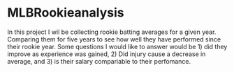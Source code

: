 # MLBRookieanalysis
In this project I wil be collecting rookie batting averages for a given year.  Comparing them for five years to see how well they have performed since their rookie year.
Some questions I would like to answer would be 1) did they improve as experience was gained, 2) Did injury cause a decrease in average, and 3) is their salary compariable to their perfomance.
